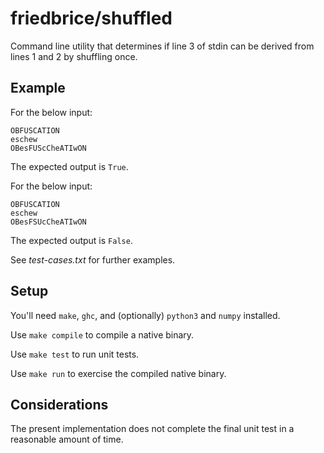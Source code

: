 # friedbrice/shuffled

Command line utility that determines if line 3 of stdin can be derived from lines 1 and 2 by shuffling once.

## Example

For the below input:

```
OBFUSCATION
eschew
OBesFUScCheATIwON
```

The expected output is `True`.

For the below input:

```
OBFUSCATION
eschew
OBesFSUcCheATIwON
```

The expected output is `False`.

See _test-cases.txt_ for further examples.

## Setup

You'll need `make`, `ghc`, and (optionally) `python3` and `numpy` installed.

Use `make compile` to compile a native binary.

Use `make test` to run unit tests.

Use `make run` to exercise the compiled native binary.

## Considerations

The present implementation does not complete the final unit test in a reasonable amount of time.
